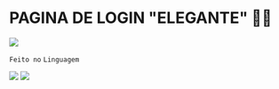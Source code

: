 # PAGINA DE LOGIN "ELEGANTE" 🤜🤛

<img src= "https://user-images.githubusercontent.com/54097213/138948311-e8468593-39b6-4b35-92e9-47a618cf8563.png"/>

`Feito no`       `Linguagem`

<img src="https://img.shields.io/badge/Xamarin-3498DB?style=for-the-badge&logo=xamarin&logoColor=white"/> <img src="https://img.shields.io/badge/C%23-239120?style=for-the-badge&logo=c-sharp&logoColor=white"/>
